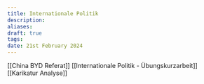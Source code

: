 ```yaml
---
title: Internationale Politik
description: 
aliases: 
draft: true
tags: 
date: 21st February 2024
---
```

[[China BYD Referat]]
[[Internationale Politik - Übungskurzarbeit]]
[[Karikatur Analyse]]